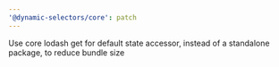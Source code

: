 ```yaml
---
'@dynamic-selectors/core': patch
---
```


Use core lodash get for default state accessor, instead of a standalone package, to reduce bundle size
